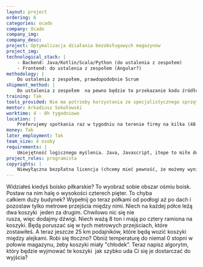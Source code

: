 ```yaml
---
layout: project
ordering: 6
categories: ocado
company: Ocado
company_img:
company_desc:
project: Optymalizacja działania bezobsługowych magazynów
project_img:
technological_stack: |
    - Backend: Java/Kotlin/Scala/Python (do ustalenia z zespołem)
    - Frontend: do ustalenia z zespołem (Angular?)
methodology: |
    Do ustalenia z zespołem, prawdopodobnie Scrum
shipment_method: |
    Do ustalenia z zespołem ­ na pewno będzie to przekazanie kodu źródłowego + test pokazujący, że środowisko działa
training: Tak
tools_provided: Nie ma potrzeby korzystania ze specjalistycznego sprzętu
mentor: Arkadiusz Sokołowski
worktime: 4­ - 8h tygodniowo
location: |
    Preferujemy spotkania raz w tygodniu na terenie firmy na kilka (4­8 godzin) + praca w domu ­do ustalenia indywidualnie, chodzi nam o produkt, a nie czas.
money: Tak
later_employment: Tak
team_size: 4 osoby
requirements: |
    Umiejętność logicznego myślenia. Java, Javascript, itepe to miłe dodatki.
project_roles: programista
copyrights: |
    Niewyłączna bezpłatna licencja (chcemy mieć pewność, że możemy wyniki pracy wykorzystać w naszych projektach)
---
```

Widziałeś kiedyś boisko piłkarskie? To wyobraź sobie obszar ośmiu boisk. Postaw na nim halę o wysokości czterech pięter. To chyba całkiem duży budynek? Wypełnij go teraz półkami od podłogi aż po dach i pozostaw tylko metrowe przejścia między nimi. Niech na każdej półce leżą dwa koszyki ­ jeden za drugim. Chwilowo nic się nie rusza, więc dodajmy dźwigi. Niech ważą 8 ton i mają po cztery ramiona na koszyki. Będą poruszać się w tych metrowych przejściach, które zostawiłeś. A teraz jeszcze 25 km podajników, które będą wozić koszyki między alejkami. Robi się tłoczno? Obniż temperaturę do niemal 0 stopni w połowie magazynu, żeby koszyki miały "chłodek”. Teraz napisz algorytm, który będzie wyjmować te koszyki ­ jak szybko uda Ci się je dostarczać do wyjścia?